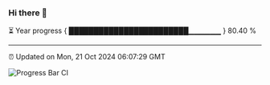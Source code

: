 ### Hi there 👋

⏳ Year progress { ████████████████████████▁▁▁▁▁▁ } 80.40 %

---

⏰ Updated on Mon, 21 Oct 2024 06:07:29 GMT

![Progress Bar CI](https://github.com/liununu/liununu/workflows/Progress%20Bar%20CI/badge.svg)
